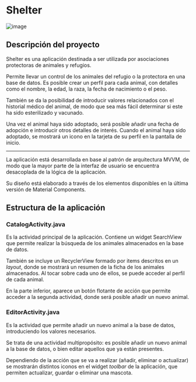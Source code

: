 # Shelter

![image](https://i.imgur.com/sPnJf2m.png)

## Descripción del proyecto

Shelter es una aplicación destinada a ser utilizada por asociaciones protectoras de animales y refugios.

Permite llevar un control de los animales del refugio o la protectora en una base de datos. Es posible crear un perfil para cada animal, con detalles como el nombre, la edad, la raza, la fecha de nacimiento o el peso.

También se da la posibilidad de introducir valores relacionados con el historial médico del animal, de modo que sea más fácil determinar si este ha sido esterilizado y vacunado.

Una vez el animal haya sido adoptado, será posible añadir una fecha de adopción e introducir otros detalles de interés. Cuando el animal haya sido adoptado, se mostrará un icono en la tarjeta de su perfil en la pantalla de inicio.

****

La aplicación está desarrollada en base al patrón de arquitectura MVVM, de modo que la mayor parte de la interfaz de usuario se encuentra desacoplada de la lógica de la aplicación.

Su diseño está elaborado a través de los elementos disponibles en la última versión de Material Components.

## Estructura de la aplicación

### CatalogActivity.java

Es la actividad principal de la aplicación. Contiene un widget SearchView que permite realizar la búsqueda de los animales almacenados en la base de datos.

También se incluye un RecyclerView formado por items descritos en un _layout_, donde se mostrará un resumen de la ficha de los animales almacenados. Al tocar sobre cada uno de ellos, se puede acceder al perfil de cada animal.

En la parte inferior, aparece un botón flotante de acción que permite acceder a la segunda actividad, donde será posible añadir un nuevo animal.

### EditorActivity.java

Es la actividad que permite añadir un nuevo animal a la base de datos, introduciendo los valores necesarios.

Se trata de una actividad multipropósito: es posible añadir un nuevo animal a la base de datos, o bien editar aquellos que ya están presentes.

Dependiendo de la acción que se va a realizar (añadir, eliminar o actualizar) se mostrarán distintos iconos en el widget _toolbar_ de la aplicación, que permiten actualizar, guardar o eliminar una mascota.




